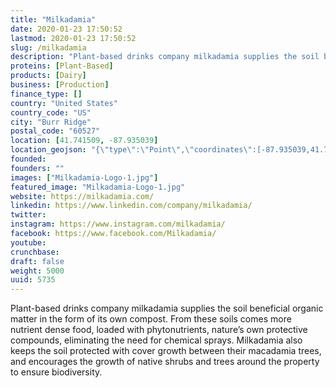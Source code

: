 ```yaml
---
title: "Milkadamia"
date: 2020-01-23 17:50:52
lastmod: 2020-01-23 17:50:52
slug: /milkadamia
description: "Plant-based drinks company milkadamia supplies the soil beneficial organic matter in the form of its own compost. From these soils comes more nutrient dense food, loaded with phytonutrients, nature’s own protective compounds, eliminating the need for chemical sprays. Milkadamia also keeps the soil protected with cover growth between their macadamia trees, and encourages the growth of native shrubs and trees around the property to ensure biodiversity."
proteins: [Plant-Based]
products: [Dairy]
business: [Production]
finance_type: []
country: "United States"
country_code: "US"
city: "Burr Ridge"
postal_code: "60527"
location: [41.741509, -87.935039]
location_geojson: "{\"type\":\"Point\",\"coordinates\":[-87.935039,41.741509]}"
founded: 
founders: ""
images: ["Milkadamia-Logo-1.jpg"]
featured_image: "Milkadamia-Logo-1.jpg"
website: https://milkadamia.com/
linkedin: https://www.linkedin.com/company/milkadamia/
twitter: 
instagram: https://www.instagram.com/milkadamia/
facebook: https://www.facebook.com/Milkadamia/
youtube: 
crunchbase: 
draft: false
weight: 5000
uuid: 5735
---
```

Plant-based drinks company milkadamia supplies the soil beneficial organic matter in the form of its own compost. From these soils comes more nutrient dense food, loaded with phytonutrients, nature’s own protective compounds, eliminating the need for chemical sprays. Milkadamia also keeps the soil protected with cover growth between their macadamia trees, and encourages the growth of native shrubs and trees around the property to ensure biodiversity.
